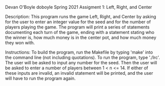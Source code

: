 Devan O'Boyle
doboyle
Spring 2021
Assigment 1: Left, Right, and Center

Description: This program runs the game Left, Right, and Center by asking for the user
to enter an integer value for the seed and for the number of players playing the game.
The program will print a series of statements documenting each turn of the game, ending
with a statement stating who the winner is, how much money is in the center pot, and how
much money they won with.

Instructions: To build the program, run the Makefile by typing 'make' into the command line 
(not including quotations). To run the program, type './lrc'. The user will be asked to input 
any number for the seed. Then the user will be asked to enter a number of players between
1 < n <= 14. If either of these inputs are invalid, an invalid statement will be printed,
and the user will have to run the program again.

